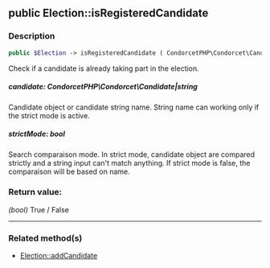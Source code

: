 ## public Election::isRegisteredCandidate

### Description    

```php
public $Election -> isRegisteredCandidate ( CondorcetPHP\Condorcet\Candidate|string candidate [, bool strictMode = true] ) : bool
```

Check if a candidate is already taking part in the election.
    

##### **candidate:** *CondorcetPHP\Condorcet\Candidate|string*   
Candidate object or candidate string name. String name can working only if the strict mode is active.
    


##### **strictMode:** *bool*   
Search comparaison mode. In strict mode, candidate object are compared strictly and a string input can't match anything.
If strict mode is false, the comparaison will be based on name.
    


### Return value:   

*(bool)* True / False


---------------------------------------

### Related method(s)      

* [Election::addCandidate](../Election%20Class/public%20Election--addCandidate.md)    
